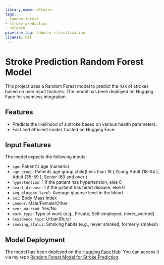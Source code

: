 ```yaml
---
library_name: sklearn
tags:
- random-forest
- stroke-prediction
- sklearn
pipeline_tag: tabular-classification
license: mit
---
```



# Stroke Prediction Random Forest Model

This project uses a Random Forest model to predict the risk of strokes based on user input features. The model has been deployed on Hugging Face for seamless integration.

## Features
- Predicts the likelihood of a stroke based on various health parameters.
- Fast and efficient model, hosted on Hugging Face.

## Input Features
The model expects the following inputs:
- `age`: Patient's age (numeric)
- `age_group`: Patients age group child(Less than 18 ),Young Adult (18-34 ), Adult (35-59 ), Senior (60 and over )
- `hypertension`: 1 if the patient has hypertension, else 0
- `heart_disease`: 1 if the patient has heart disease, else 0
- `avg_glucose_level`: Average glucose level in the blood
- `bmi`: Body Mass Index
- `gender`: Male/Female/Other
- `ever_married`: Yes/No
- `work_type`: Type of work (e.g., Private, Self-employed, never_worked)
- `Residence_type`: Urban/Rural
- `smoking_status`: Smoking habits (e.g., never smoked, formerly smoked)

## Model Deployment
The model has been deployed on the [Hugging Face Hub](https://huggingface.co). You can access it via my repo [Random Forest Model for Stroke Prediction](https://huggingface.co/Asiya-Mohammed/random-forest-model).

